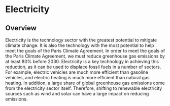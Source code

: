 # Electricity

## Overview

Electricity is the technology sector with the greatest potential to mitigate climate change. It is also the technology with the most potential to help meet the goals of the Paris Climate Agreement. In order to meet the goals of the Paris Climate Agreement, we must reduce greenhouse gas emissions by at least 80% before 2030. Electricity is a key technology in achieving this reduction, as it can be used to displace fossil fuels in a number of sectors. For example, electric vehicles are much more efficient than gasoline vehicles, and electric heating is much more efficient than natural gas heating. In addition, a large share of global greenhouse gas emissions come from the electricity sector itself. Therefore, shifting to renewable electricity sources such as wind and solar can have a large impact on reducing emissions.
